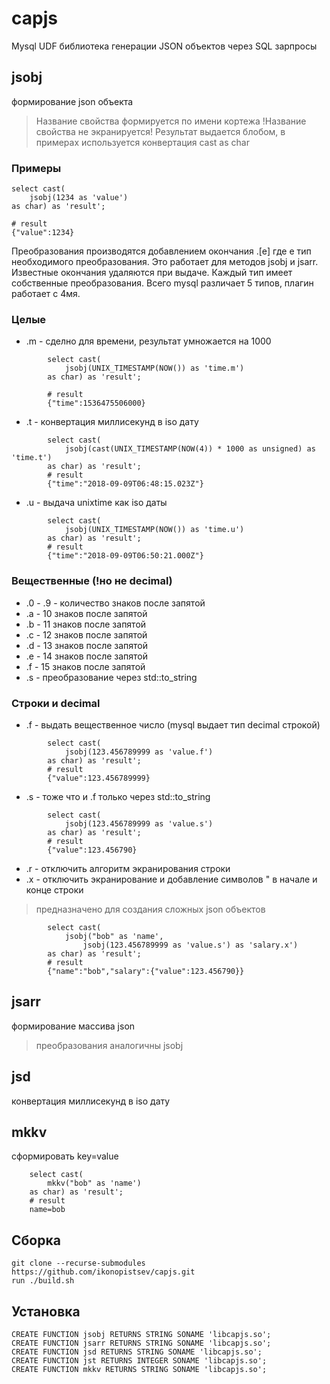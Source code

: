 # capjs

Mysql UDF библиотека генерации JSON объектов через SQL зарпросы

## jsobj 

формирование json объекта

> Название свойства формируется по имени кортежа
> !Название свойства не экранируется!
> Результат выдается блобом, в примерах используется конвертация cast as char

### Примеры

```
select cast(
    jsobj(1234 as 'value')
as char) as 'result';

# result
{"value":1234}
```

Преобразования производятся добавлением окончания .[e] где e тип необходимого преобразования. Это работает для методов jsobj и jsarr. Известные окончания удаляются при выдаче. Каждый тип имеет собственные преобразования. Всего mysql различает 5 типов, плагин работает с 4мя.

### Целые

* .m - сделно для времени, результат умножается на 1000
```
        select cast(
            jsobj(UNIX_TIMESTAMP(NOW()) as 'time.m')
        as char) as 'result';

        # result
        {"time":1536475506000}
```

* .t - конвертация миллисекунд в iso дату
```
        select cast(
            jsobj(cast(UNIX_TIMESTAMP(NOW(4)) * 1000 as unsigned) as 'time.t')
        as char) as 'result';
        # result
        {"time":"2018-09-09T06:48:15.023Z"}
```

* .u - выдача unixtime как iso даты
```
        select cast(
            jsobj(UNIX_TIMESTAMP(NOW()) as 'time.u')
        as char) as 'result';
        # result
        {"time":"2018-09-09T06:50:21.000Z"}
```

### Вещественные (!но не decimal)

* .0 - .9 - количество знаков после запятой
* .a - 10 знаков после запятой
* .b - 11 знаков после запятой
* .c - 12 знаков после запятой
* .d - 13 знаков после запятой
* .e - 14 знаков после запятой
* .f - 15 знаков после запятой
* .s - преобразование через std::to_string

### Строки и decimal

* .f - выдать вещественное число (mysql выдает тип decimal строкой)
```
        select cast(
            jsobj(123.456789999 as 'value.f')
        as char) as 'result';
        # result
        {"value":123.456789999}
```

* .s - тоже что и .f только через std::to_string
```
        select cast(
            jsobj(123.456789999 as 'value.s')
        as char) as 'result';
        # result
        {"value":123.456790}
```

* .r - отключить алгоритм экранирования строки
* .x - отключить экранирование и добавление символов \" в начале и конце строки
> предназначено для создания сложных json объектов
```
        select cast(
            jsobj("bob" as 'name',
                jsobj(123.456789999 as 'value.s') as 'salary.x')
        as char) as 'result';
        # result
        {"name":"bob","salary":{"value":123.456790}}
```

## jsarr 

формирование массива json

> преобразования аналогичны jsobj 

## jsd 

конвертация миллисекунд в iso дату

## mkkv 

сформировать key=value

```
    select cast(
        mkkv("bob" as 'name')
    as char) as 'result';
    # result
    name=bob
```

## Сборка

```
git clone --recurse-submodules https://github.com/ikonopistsev/capjs.git
run ./build.sh
```

## Установка

```
CREATE FUNCTION jsobj RETURNS STRING SONAME 'libcapjs.so';
CREATE FUNCTION jsarr RETURNS STRING SONAME 'libcapjs.so';
CREATE FUNCTION jsd RETURNS STRING SONAME 'libcapjs.so';
CREATE FUNCTION jst RETURNS INTEGER SONAME 'libcapjs.so';
CREATE FUNCTION mkkv RETURNS STRING SONAME 'libcapjs.so';
```
